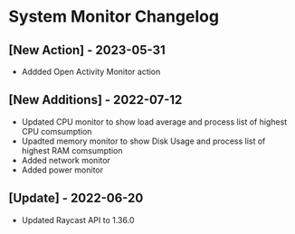 # System Monitor Changelog

## [New Action] - 2023-05-31

- Addded Open Activity Monitor action

## [New Additions] - 2022-07-12

- Updated CPU monitor to show load average and process list of highest CPU comsumption
- Upadted memory monitor to show Disk Usage and process list of highest RAM comsumption
- Added network monitor
- Added power monitor

## [Update] - 2022-06-20

- Updated Raycast API to 1.36.0
